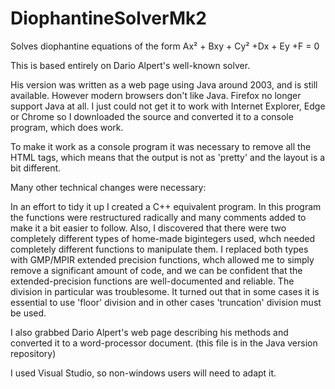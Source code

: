 # DiophantineSolverMk2
Solves diophantine equations of the form Ax² + Bxy + Cy² +Dx + Ey +F = 0

This is based entirely on Dario Alpert's well-known solver.

His version was written as a web page using Java around 2003, and is still available. However modern browsers don't like Java. Firefox no 
longer support Java at all. I just could not get it to work with Internet Explorer, Edge or Chrome so I downloaded the source and converted 
it to a console program, which does work.

To make it work as a console program it was necessary to remove all the HTML tags, which means that the output is not as 'pretty' and the 
layout is a bit different.

Many other technical changes were necessary:

In an effort to tidy it up I created a C++ equivalent program. In this program the functions were restructured radically and many 
comments added to make it a bit easier to follow. Also, I discovered that there were two completely different types of home-made 
bigintegers used, whch needed completely different functions to manipulate them. I replaced both types with GMP/MPIR extended precision 
functions, whch allowed me to simply remove a significant amount of code, and we can be confident that the extended-precision functions 
are well-documented and reliable. The division in particular was troublesome. It turned out that in some cases it is essential to use 
'floor' division and in other cases 'truncation' division must be used.

I also grabbed Dario Alpert's web page describing his methods and converted it to a word-processor document. (this file is in the Java version repository)

I used Visual Studio, so non-windows users will need to adapt it.
